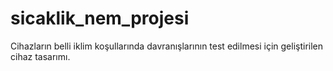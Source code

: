 # sicaklik_nem_projesi
Cihazların belli iklim koşullarında davranışlarının test edilmesi için geliştirilen cihaz tasarımı.
